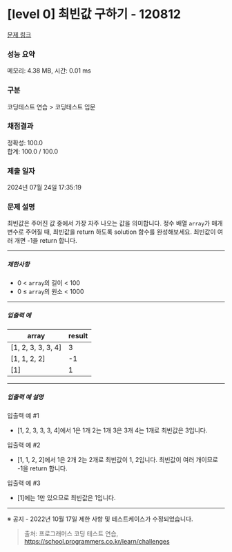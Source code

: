 # [level 0] 최빈값 구하기 - 120812 

[문제 링크](https://school.programmers.co.kr/learn/courses/30/lessons/120812) 

### 성능 요약

메모리: 4.38 MB, 시간: 0.01 ms

### 구분

코딩테스트 연습 > 코딩테스트 입문

### 채점결과

정확성: 100.0<br/>합계: 100.0 / 100.0

### 제출 일자

2024년 07월 24일 17:35:19

### 문제 설명

<p style="user-select: auto !important;">최빈값은 주어진 값 중에서 가장 자주 나오는 값을 의미합니다. 정수 배열 <code style="user-select: auto !important;">array</code>가 매개변수로 주어질 때, 최빈값을 return 하도록 solution 함수를 완성해보세요. 최빈값이 여러 개면 -1을 return 합니다.</p>

<hr style="user-select: auto !important;">

<h5 style="user-select: auto !important;">제한사항</h5>

<ul style="user-select: auto !important;">
<li style="user-select: auto !important;">0 &lt; <code style="user-select: auto !important;">array</code>의 길이 &lt; 100</li>
<li style="user-select: auto !important;">0&nbsp;≤&nbsp;<code style="user-select: auto !important;">array</code>의 원소 &lt; 1000</li>
</ul>

<hr style="user-select: auto !important;">

<h5 style="user-select: auto !important;">입출력 예</h5>
<table class="table" style="user-select: auto !important;">
        <thead style="user-select: auto !important;"><tr style="user-select: auto !important;">
<th style="user-select: auto !important;">array</th>
<th style="user-select: auto !important;">result</th>
</tr>
</thead>
        <tbody style="user-select: auto !important;"><tr style="user-select: auto !important;">
<td style="user-select: auto !important;">[1, 2, 3, 3, 3, 4]</td>
<td style="user-select: auto !important;">3</td>
</tr>
<tr style="user-select: auto !important;">
<td style="user-select: auto !important;">[1, 1, 2, 2]</td>
<td style="user-select: auto !important;">-1</td>
</tr>
<tr style="user-select: auto !important;">
<td style="user-select: auto !important;">[1]</td>
<td style="user-select: auto !important;">1</td>
</tr>
</tbody>
      </table>
<hr style="user-select: auto !important;">

<h5 style="user-select: auto !important;">입출력 예 설명</h5>

<p style="user-select: auto !important;">입출력 예 #1</p>

<ul style="user-select: auto !important;">
<li style="user-select: auto !important;">[1, 2, 3, 3, 3, 4]에서 1은 1개 2는 1개 3은 3개 4는 1개로 최빈값은 3입니다.</li>
</ul>

<p style="user-select: auto !important;">입출력 예 #2</p>

<ul style="user-select: auto !important;">
<li style="user-select: auto !important;">[1, 1, 2, 2]에서 1은 2개 2는 2개로 최빈값이 1, 2입니다. 최빈값이 여러 개이므로 -1을 return 합니다.</li>
</ul>

<p style="user-select: auto !important;">입출력 예 #3</p>

<ul style="user-select: auto !important;">
<li style="user-select: auto !important;">[1]에는 1만 있으므로 최빈값은 1입니다.</li>
</ul>

<hr style="user-select: auto !important;">

<p style="user-select: auto !important;">※ 공지 - 2022년 10월 17일 제한 사항 및 테스트케이스가 수정되었습니다.</p>


> 출처: 프로그래머스 코딩 테스트 연습, https://school.programmers.co.kr/learn/challenges